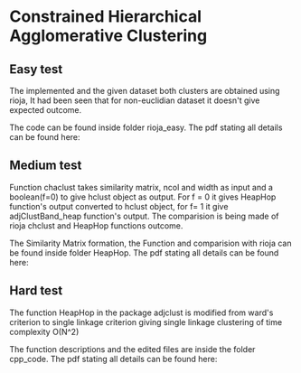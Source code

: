 # Constrained Hierarchical Agglomerative Clustering

## Easy test 
The implemented and the given dataset both clusters are obtained using rioja, It had been seen that for non-euclidian dataset it doesn't give expected outcome.

The code can be found inside folder rioja_easy. 
The pdf stating all details can be found here:

## Medium test 
Function chaclust takes similarity matrix, ncol and width as input and a boolean(f=0) to give hclust object as output. For f = 0 it gives HeapHop function's output converted to hclust object, for f= 1 it give adjClustBand_heap function's output.
The comparision is being made of rioja chclust and HeapHop functions outcome. 

The Similarity Matrix formation, the Function and comparision with rioja can be found inside folder HeapHop. 
The pdf stating all details can be found here:

## Hard test 
The function HeapHop in the package adjclust is modified from ward's criterion to single linkage criterion giving single linkage clustering of time complexity O(N^2)

The function descriptions and the edited files are inside the folder cpp_code. 
The pdf stating all details can be found here: 
